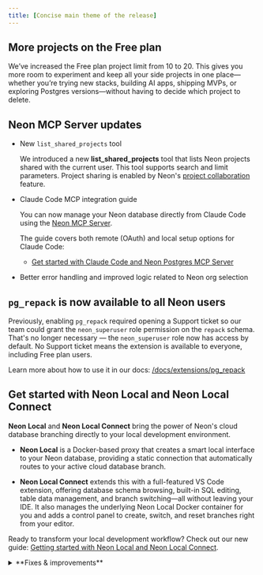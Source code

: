 ```yaml
---
title: [Concise main theme of the release]
---
```


## More projects on the Free plan

We’ve increased the Free plan project limit from 10 to 20. This gives you more room to experiment and keep all your side projects in one place—whether you’re trying new stacks, building AI apps, shipping MVPs, or exploring Postgres versions—without having to decide which project to delete.

## Neon MCP Server updates

- New `list_shared_projects` tool

  We introduced a new **list_shared_projects** tool that lists Neon projects shared with the current user. This tool supports search and limit parameters. Project sharing is enabled by Neon's [project collaboration](/docs/guides/project-collaboration-guide#invite-collaborators) feature.

- Claude Code MCP integration guide

  You can now manage your Neon database directly from Claude Code using the [Neon MCP Server](https://github.com/neondatabase/mcp-server-neon).

  The guide covers both remote (OAuth) and local setup options for Claude Code:
  - [Get started with Claude Code and Neon Postgres MCP Server](/guides/claude-code-mcp-neon)

- Better error handling and improved logic related to Neon org selection

## `pg_repack` is now available to all Neon users

Previously, enabling `pg_repack` required opening a Support ticket so our team could grant the `neon_superuser` role permission on the `repack` schema. That's no longer necessary — the `neon_superuser` role now has access by default. No Support ticket means the extension is available to everyone, including Free plan users.

Learn more about how to use it in our docs: [/docs/extensions/pg_repack](/docs/extensions/pg_repack)

## Get started with Neon Local and Neon Local Connect

**Neon Local** and **Neon Local Connect** bring the power of Neon's cloud database branching directly to your local development environment.

- **Neon Local** is a Docker-based proxy that creates a smart local interface to your Neon database, providing a static connection that automatically routes to your active cloud database branch.

- **Neon Local Connect** extends this with a full-featured VS Code extension, offering database schema browsing, built-in SQL editing, table data management, and branch switching—all without leaving your IDE. It also manages the underlying Neon Local Docker container for you and adds a control panel to create, switch, and reset branches right from your editor.

Ready to transform your local development workflow? Check out our new guide: [Getting started with Neon Local and Neon Local Connect](https://neon.com/guides/neon-local).

<details>

<summary>**Fixes & improvements**</summary>

- **Neon Console**
    - TBD: We added a project selector to the sidebar in the Neon Console to make it easier to navigate between projects.

- **Fixes**
    - Fixed the collapsible sidebar option in the Neon Console.
    - Fixed an issue with the Free plan compute usage widget, which resulted in an incorrect value being displayed. 

</details>
